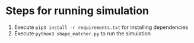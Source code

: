 # Steps for running simulation
1. Execute ```pip3 install -r requirements.txt``` for installing dependencies
2. Execute ```python3 shape_matcher.py``` to run the simulation
